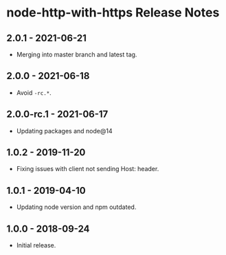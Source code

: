 # node-http-with-https Release Notes

## 2.0.1 - 2021-06-21

- Merging into master branch and latest tag.

## 2.0.0 - 2021-06-18

- Avoid `-rc.*`.

## 2.0.0-rc.1 - 2021-06-17

- Updating packages and node@14

## 1.0.2 - 2019-11-20

- Fixing issues with client not sending Host: header.

## 1.0.1 - 2019-04-10

- Updating node version and npm outdated.

## 1.0.0 - 2018-09-24

- Initial release.
